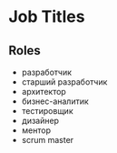 # Job Titles

## Roles
* разработчик
* старший разработчик
* архитектор
* бизнес-аналитик
* тестировщик
* дизайнер
* ментор
* scrum master
